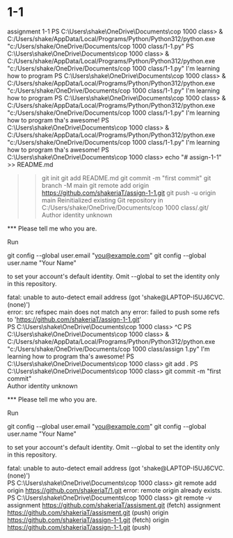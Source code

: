 # 1-1
assignment 1-1
PS C:\Users\shake\OneDrive\Documents\cop 1000 class> & C:/Users/shake/AppData/Local/Programs/Python/Python312/python.exe "c:/Users/shake/OneDrive/Documents/cop 1000 class/1-1.py"
PS C:\Users\shake\OneDrive\Documents\cop 1000 class> & C:/Users/shake/AppData/Local/Programs/Python/Python312/python.exe "c:/Users/shake/OneDrive/Documents/cop 1000 class/1-1.py"
I'm learning how to program
PS C:\Users\shake\OneDrive\Documents\cop 1000 class> & C:/Users/shake/AppData/Local/Programs/Python/Python312/python.exe "c:/Users/shake/OneDrive/Documents/cop 1000 class/1-1.py"
I'm learning how to program
PS C:\Users\shake\OneDrive\Documents\cop 1000 class> & C:/Users/shake/AppData/Local/Programs/Python/Python312/python.exe "c:/Users/shake/OneDrive/Documents/cop 1000 class/1-1.py"
I'm learning how to program
tha's awesome!
PS C:\Users\shake\OneDrive\Documents\cop 1000 class> & C:/Users/shake/AppData/Local/Programs/Python/Python312/python.exe "c:/Users/shake/OneDrive/Documents/cop 1000 class/1-1.py"
I'm learning how to program
tha's awesome!
PS C:\Users\shake\OneDrive\Documents\cop 1000 class> echo "# assign-1-1" >> README.md
>> git init
>> git add README.md
>> git commit -m "first commit"
>> git branch -M main
>> git remote add origin https://github.com/shakeriaT/assign-1-1.git
>> git push -u origin main
Reinitialized existing Git repository in C:/Users/shake/OneDrive/Documents/cop 1000 class/.git/
Author identity unknown

*** Please tell me who you are.

Run

  git config --global user.email "you@example.com"
  git config --global user.name "Your Name"

to set your account's default identity.
Omit --global to set the identity only in this repository.

fatal: unable to auto-detect email address (got 'shake@LAPTOP-I5UJ6CVC.(none)')    
error: src refspec main does not match any
error: failed to push some refs to 'https://github.com/shakeriaT/assign-1-1.git'   
PS C:\Users\shake\OneDrive\Documents\cop 1000 class> ^C
PS C:\Users\shake\OneDrive\Documents\cop 1000 class> & C:/Users/shake/AppData/Local/Programs/Python/Python312/python.exe "c:/Users/shake/OneDrive/Documents/cop 1000 class/assign 1.py"
I'm learning how to program
tha's awesome!
PS C:\Users\shake\OneDrive\Documents\cop 1000 class> git add .
PS C:\Users\shake\OneDrive\Documents\cop 1000 class> git commit -m "first commit"  
Author identity unknown

*** Please tell me who you are.

Run

  git config --global user.email "you@example.com"
  git config --global user.name "Your Name"

to set your account's default identity.
Omit --global to set the identity only in this repository.

fatal: unable to auto-detect email address (got 'shake@LAPTOP-I5UJ6CVC.(none)')    
PS C:\Users\shake\OneDrive\Documents\cop 1000 class> git remote add origin https://github.com/shakeriaT/1.git
error: remote origin already exists.
PS C:\Users\shake\OneDrive\Documents\cop 1000 class> git remote -v
assignment      https://github.com/shakeriaT/assisment.git (fetch)
assignment      https://github.com/shakeriaT/assisment.git (push)
origin  https://github.com/shakeriaT/assign-1-1.git (fetch)
origin  https://github.com/shakeriaT/assign-1-1.git (push)
